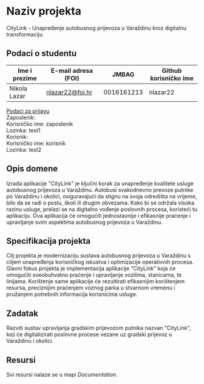 # Naziv projekta

CityLink - Unapređenje autobusnog prijevoza u Varaždinu kroz digitalnu transformaciju

## Podaci o studentu

Ime i prezime | E-mail adresa (FOI) | JMBAG | Github korisničko ime
------------  | ------------------- | ----- | ---------------------
Nikola Lazar  | nlazar22@foi.hr     | 0016161213 | nlazar22

<u>Podaci za prijavu</u> <br>
Zaposlenik: <br>
Korisničko ime: zaposlenik <br>
Lozinka: test1 <br>
Korisnik: <br>
Korisničko ime: korisnik  
Lozinka: test2

## Opis domene
Izrada aplikacije "CityLink" je ključni korak za unapređenje kvalitete usluge autobusnog prijevoza u Varaždinu. Autobusi svakodnevno prevoze putnike po Varaždinu i okolici, osiguravajući da stignu na svoja odredišta na vrijeme, bilo da se radi o poslu, školi ili drugim obvezama. Kako bi se održala visoka razinu usluge, prelazi se na digitalno vođenje poslovnih procesa, koristeći tu aplikaciju. Ova aplikacija će omogućiti jednostavnije i efikasnije praćenje i upravljanje svim aspektima autobusnog prijevoza u Varaždinu.

## Specifikacija projekta
Cilj projekta je modernizaciju sustava autobusnog prijevoza u Varaždinu s ciljem unapređenja korisničkog iskustva i optimizacije operativnih procesa. Glavni fokus projekta je implementacija aplikacije "CityLink" koja će omogućiti sveobuhvatno praćenje i upravljanje vozilima, stanicama, te linijama. Korištenje same aplikacije će rezultirati efikasnijim korištenjem resursa, preciznijim praćenjem voznog parka u stvarnom vremenu i pružanjem potrebnih informacija korisnicima usluge.

## Zadatak
Razviti sustav upravljanja gradskim prijevozom putnika nazvan "CityLink", koji će digitalizirati poslovne procese vezane uz gradski prijevoz u Varaždinu i okolici.
## Resursi

Svi resursi nalaze se u mapi _Documentation_.
